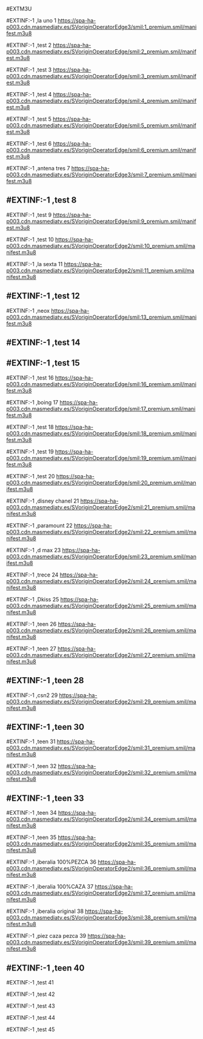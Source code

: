 #EXTM3U

#EXTINF:-1 ,la uno 1
https://spa-ha-p003.cdn.masmediatv.es/SVoriginOperatorEdge3/smil:1_premium.smil/manifest.m3u8

#EXTINF:-1 ,test 2
https://spa-ha-p003.cdn.masmediatv.es/SVoriginOperatorEdge/smil:2_premium.smil/manifest.m3u8

#EXTINF:-1 ,test 3
https://spa-ha-p003.cdn.masmediatv.es/SVoriginOperatorEdge/smil:3_premium.smil/manifest.m3u8

#EXTINF:-1 ,test 4
https://spa-ha-p003.cdn.masmediatv.es/SVoriginOperatorEdge/smil:4_premium.smil/manifest.m3u8

#EXTINF:-1 ,test 5
https://spa-ha-p003.cdn.masmediatv.es/SVoriginOperatorEdge/smil:5_premium.smil/manifest.m3u8

#EXTINF:-1 ,test 6
https://spa-ha-p003.cdn.masmediatv.es/SVoriginOperatorEdge/smil:6_premium.smil/manifest.m3u8

#EXTINF:-1 ,antena tres 7
https://spa-ha-p003.cdn.masmediatv.es/SVoriginOperatorEdge3/smil:7_premium.smil/manifest.m3u8

#EXTINF:-1 ,test 8
-------------------

#EXTINF:-1 ,test 9
https://spa-ha-p003.cdn.masmediatv.es/SVoriginOperatorEdge/smil:9_premium.smil/manifest.m3u8

#EXTINF:-1 ,test 10
https://spa-ha-p003.cdn.masmediatv.es/SVoriginOperatorEdge2/smil:10_premium.smil/manifest.m3u8

#EXTINF:-1 ,la sexta 11
https://spa-ha-p003.cdn.masmediatv.es/SVoriginOperatorEdge2/smil:11_premium.smil/manifest.m3u8

#EXTINF:-1 ,test 12
------------------

#EXTINF:-1 ,neox
https://spa-ha-p003.cdn.masmediatv.es/SVoriginOperatorEdge/smil:13_premium.smil/manifest.m3u8

#EXTINF:-1 ,test 14
------------------

#EXTINF:-1 ,test 15
--------------------

#EXTINF:-1 ,test 16
https://spa-ha-p003.cdn.masmediatv.es/SVoriginOperatorEdge/smil:16_premium.smil/manifest.m3u8

#EXTINF:-1 ,boing 17
https://spa-ha-p003.cdn.masmediatv.es/SVoriginOperatorEdge/smil:17_premium.smil/manifest.m3u8

#EXTINF:-1 ,test 18
https://spa-ha-p003.cdn.masmediatv.es/SVoriginOperatorEdge/smil:18_premium.smil/manifest.m3u8

#EXTINF:-1 ,test 19
https://spa-ha-p003.cdn.masmediatv.es/SVoriginOperatorEdge/smil:19_premium.smil/manifest.m3u8

#EXTINF:-1 ,test 20
https://spa-ha-p003.cdn.masmediatv.es/SVoriginOperatorEdge/smil:20_premium.smil/manifest.m3u8

#EXTINF:-1 ,disney chanel 21
https://spa-ha-p003.cdn.masmediatv.es/SVoriginOperatorEdge2/smil:21_premium.smil/manifest.m3u8

#EXTINF:-1 ,paramount 22
https://spa-ha-p003.cdn.masmediatv.es/SVoriginOperatorEdge2/smil:22_premium.smil/manifest.m3u8

#EXTINF:-1 ,d max 23
https://spa-ha-p003.cdn.masmediatv.es/SVoriginOperatorEdge/smil:23_premium.smil/manifest.m3u8

#EXTINF:-1 ,trece 24
https://spa-ha-p003.cdn.masmediatv.es/SVoriginOperatorEdge2/smil:24_premium.smil/manifest.m3u8

#EXTINF:-1 ,Dkiss 25
https://spa-ha-p003.cdn.masmediatv.es/SVoriginOperatorEdge2/smil:25_premium.smil/manifest.m3u8

#EXTINF:-1 ,teen 26
https://spa-ha-p003.cdn.masmediatv.es/SVoriginOperatorEdge2/smil:26_premium.smil/manifest.m3u8

#EXTINF:-1 ,teen 27
https://spa-ha-p003.cdn.masmediatv.es/SVoriginOperatorEdge2/smil:27_premium.smil/manifest.m3u8

#EXTINF:-1 ,teen 28
------------------

#EXTINF:-1 ,csn2 29
https://spa-ha-p003.cdn.masmediatv.es/SVoriginOperatorEdge2/smil:29_premium.smil/manifest.m3u8

#EXTINF:-1 ,teen 30
-------------------

#EXTINF:-1 ,teen 31
https://spa-ha-p003.cdn.masmediatv.es/SVoriginOperatorEdge2/smil:31_premium.smil/manifest.m3u8

#EXTINF:-1 ,teen 32
https://spa-ha-p003.cdn.masmediatv.es/SVoriginOperatorEdge2/smil:32_premium.smil/manifest.m3u8

#EXTINF:-1 ,teen 33
------------------

#EXTINF:-1 ,teen 34
https://spa-ha-p003.cdn.masmediatv.es/SVoriginOperatorEdge2/smil:34_premium.smil/manifest.m3u8

#EXTINF:-1 ,teen 35
https://spa-ha-p003.cdn.masmediatv.es/SVoriginOperatorEdge2/smil:35_premium.smil/manifest.m3u8

#EXTINF:-1 ,iberalia 100%PEZCA 36
https://spa-ha-p003.cdn.masmediatv.es/SVoriginOperatorEdge2/smil:36_premium.smil/manifest.m3u8

#EXTINF:-1 ,iberalia 100%CAZA 37
https://spa-ha-p003.cdn.masmediatv.es/SVoriginOperatorEdge2/smil:37_premium.smil/manifest.m3u8

#EXTINF:-1 ,iberalia original 38
https://spa-ha-p003.cdn.masmediatv.es/SVoriginOperatorEdge3/smil:38_premium.smil/manifest.m3u8

#EXTINF:-1 ,piez caza pezca 39
https://spa-ha-p003.cdn.masmediatv.es/SVoriginOperatorEdge3/smil:39_premium.smil/manifest.m3u8

#EXTINF:-1 ,teen 40
------------------

#EXTINF:-1 ,test 41


#EXTINF:-1 ,test 42


#EXTINF:-1 ,test 43


#EXTINF:-1 ,test 44


#EXTINF:-1 ,test 45



























